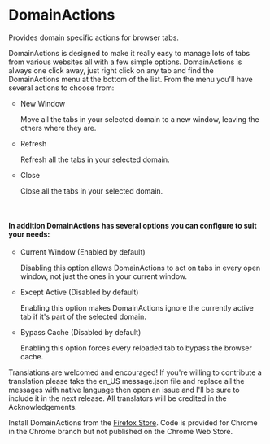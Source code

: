 # DomainActions
Provides domain specific actions for browser tabs.

DomainActions is designed to make it really easy to manage lots of tabs from various websites all with a few simple options.
DomainActions is always one click away, just right click on any tab and find the DomainActions menu at the bottom of the list. From the menu you'll have several actions to choose from:</h4>
        <ul style="list-style-type: circle;">
            <li>New Window</li>
            <p>Move all the tabs in your selected domain to a new window, leaving the others where they are.</p>
            <li>Refresh</li>
            <p>Refresh all the tabs in your selected domain.</p>
            <li>Close</li>
            <p>Close all the tabs in your selected domain.</p>
        </ul>
        <br />
        <h4>In addition DomainActions has several options you can configure to suit your needs:</h4>
        <ul style="list-style-type: circle;">
            <li>Current Window (Enabled by default)</li>
            <p>Disabling this option allows DomainActions to act on tabs in every open window, not just the ones in your current window.</p>
            <li>Except Active (Disabled by default)</li>
            <p>Enabling this option makes DomainActions ignore the currently active tab if it's part of the selected domain.</p>
            <li>Bypass Cache (Disabled by default)</li>
            <p>Enabling this option forces every reloaded tab to bypass the browser cache.</p>
        </ul>

Translations are welcomed and encouraged! If you're willing to contribute a translation please take the en_US message.json file and replace all the messages with native language then open an issue and I'll be sure to include it in the next release. All translators will be credited in the Acknowledgements.

Install DomainActions from the <a href="https://addons.mozilla.org/en-US/firefox/addon/domainactions/">Firefox Store</a>. Code is provided for Chrome in the Chrome branch but not published on the Chrome Web Store.
